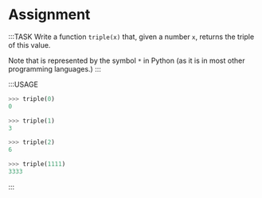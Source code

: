 # Assignment

:::TASK
Write a function `triple(x)` that, given a number `x`, returns the triple of this value.

Note that  is represented by the symbol `*` in Python (as it is in most other programming languages.)
:::

:::USAGE

```python
>>> triple(0)
0

>>> triple(1)
3

>>> triple(2)
6

>>> triple(1111)
3333
```

:::
